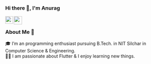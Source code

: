 ### Hi there 👋, I'm Anurag

<!--
**AnuragThePathak/AnuragThePathak** is a ✨ _special_ ✨ repository because its `README.md` (this file) appears on your GitHub profile.

Here are some ideas to get you started:

- 🔭 I’m currently working on ...
- 🌱 I’m currently learning ...
- 👯 I’m looking to collaborate on ...
- 🤔 I’m looking for help with ...
- 💬 Ask me about ...
- 📫 How to reach me: ...
- 😄 Pronouns: ...
- ⚡ Fun fact: ...
-->
<a href="https://www.linkedin.com/in/anuragthepathak/">
  <img align="left" width="24px" src="https://cdn.jsdelivr.net/npm/simple-icons@v3/icons/linkedin.svg"  />
</a>
<a href="https://twitter.com/AnuragThePathak">
  <img align="left" width="26px" src="https://cdn.jsdelivr.net/npm/simple-icons@v3/icons/twitter.svg" />
</a>
<!-- <a href="https://www.youtube.com/channel/UCfv8cds8AfIM3UZtAWOz6Gg">
  <img align="left" width="26px" src="https://cdn.jsdelivr.net/npm/simple-icons@v3/icons/youtube.svg" />
</a> -->

<br />

### About Me 🚀
🎓 I’m an programming enthusiast pursuing B.Tech. in NIT Silchar in Computer Science & Engineering. </br>
👨‍💻  I am passionate about Flutter & I enjoy learning new things. </br>
